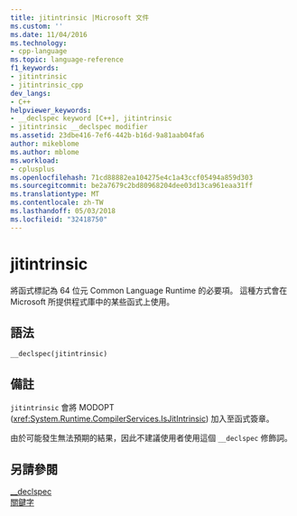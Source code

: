 ```yaml
---
title: jitintrinsic |Microsoft 文件
ms.custom: ''
ms.date: 11/04/2016
ms.technology:
- cpp-language
ms.topic: language-reference
f1_keywords:
- jitintrinsic
- jitintrinsic_cpp
dev_langs:
- C++
helpviewer_keywords:
- __declspec keyword [C++], jitintrinsic
- jitintrinsic __declspec modifier
ms.assetid: 23dbe416-7ef6-442b-b16d-9a81aab04fa6
author: mikeblome
ms.author: mblome
ms.workload:
- cplusplus
ms.openlocfilehash: 71cd88882ea104275e4c1a43ccf05494a859d303
ms.sourcegitcommit: be2a7679c2bd80968204dee03d13ca961eaa31ff
ms.translationtype: MT
ms.contentlocale: zh-TW
ms.lasthandoff: 05/03/2018
ms.locfileid: "32418750"
---
```

# <a name="jitintrinsic"></a>jitintrinsic
將函式標記為 64 位元 Common Language Runtime 的必要項。 這種方式會在 Microsoft 所提供程式庫中的某些函式上使用。  
  
## <a name="syntax"></a>語法  
  
```  
__declspec(jitintrinsic)  
```  
  
## <a name="remarks"></a>備註  
 `jitintrinsic` 會將 MODOPT (<xref:System.Runtime.CompilerServices.IsJitIntrinsic>) 加入至函式簽章。  
  
 由於可能發生無法預期的結果，因此不建議使用者使用這個 `__declspec` 修飾詞。  
  
## <a name="see-also"></a>另請參閱  
 [__declspec](../cpp/declspec.md)   
 [關鍵字](../cpp/keywords-cpp.md)